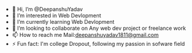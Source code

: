 - 👋 Hi, I’m @DeepanshuYadav
- 👀 I’m interested in Web Devlopment
- 🌱 I’m currently learning Web  Devlopment
- 💞️ I’m looking to collaborate on Any web dev project or freelance work
- 📫 How to reach me Mail:deepanshuyadav1811@gmail.com  
- ⚡ Fun fact: I'm college Dropout, following my passion in sofware field

<!---
Deepanshuyadav05/Deepanshuyadav05 is a ✨ special ✨ repository because its `README.md` (this file) appears on your GitHub profile.
You can click the Preview link to take a look at your changes.
--->
